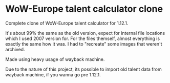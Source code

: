# WoW-Europe talent calculator clone

Complete clone of WoW-Europe talent calculator for 1.12.1.

It's about 99% the same as the old version, expect for internal file locations which I used 2007 version for.
For the files themself, almost everything is exactly the same how it was. I had to "recreate" some images that weren't archived.

Made using heavy usage of wayback machine.

Due to the nature of this project, its possible to import old talent data from wayback machine, if you wanna go pre 1.12.1.
